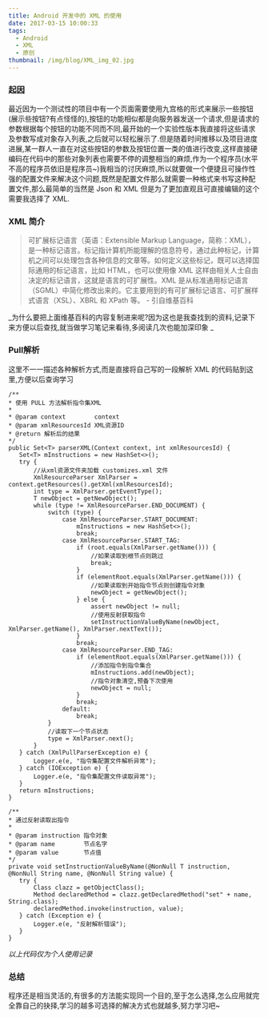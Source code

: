 ```yaml
---
title: Android 开发中的 XML 的使用
date: 2017-03-15 10:00:33
tags:
  - Android
  - XML
  - 原创
thumbnail: /img/blog/XML_img_02.jpg
---
```


### 起因
最近因为一个测试性的项目中有一个页面需要使用九宫格的形式来展示一些按钮(展示些按钮?有点怪怪的),按钮的功能相似都是向服务器发送一个请求,但是请求的参数根据每个按钮的功能不同而不同,最开始的一个实验性版本我直接将这些请求及参数写成对象存入列表,之后就可以轻松展示了.但是随着时间推移以及项目进度进展,某一群人一直在对这些按钮的参数及按钮位置一类的值进行改变,这样直接硬编码在代码中的那些对象列表也需要不停的调整相当的麻烦,作为一个程序员(水平不高的程序员依旧是程序员~)我相当的讨厌麻烦,所以就要做一个便捷且可操作性强的配置文件来解决这个问题,既然是配置文件那么就需要一种格式来书写这种配置文件,那么最简单的当然是 Json 和 XML 但是为了更加直观且可直接编辑的这个需要我选择了 XML.

### XML 简介
>可扩展标记语言（英语：Extensible Markup Language，简称：XML），是一种标记语言。标记指计算机所能理解的信息符号，通过此种标记，计算机之间可以处理包含各种信息的文章等。如何定义这些标记，既可以选择国际通用的标记语言，比如 HTML，也可以使用像 XML 这样由相关人士自由决定的标记语言，这就是语言的可扩展性。XML 是从标准通用标记语言（SGML）中简化修改出来的。它主要用到的有可扩展标记语言、可扩展样式语言（XSL）、XBRL 和 XPath 等。   - 引自维基百科

 _为什么要把上面维基百科的内容复制进来呢?因为这也是我查找到的资料,记录下来方便以后查找,就当做学习笔记来看待,多阅读几次也能加深印象 _

 ### Pull解析
 这里不一一描述各种解析方式,而是直接将自己写的一段解析 XML 的代码贴到这里,方便以后查询学习

 ``` Android
 /**
 * 使用 PULL 方法解析指令集XML
 *
 * @param context        context
 * @param xmlResourcesId XML资源ID
 * @return 解析后的结果
 */
public Set<T> parserXML(Context context, int xmlResourcesId) {
    Set<T> mInstructions = new HashSet<>();
    try {
        //从xml资源文件夹加载 customizes.xml 文件
        XmlResourceParser XmlParser = context.getResources().getXml(xmlResourcesId);
        int type = XmlParser.getEventType();
        T newObject = getNewObject();
        while (type != XmlResourceParser.END_DOCUMENT) {
            switch (type) {
                case XmlResourceParser.START_DOCUMENT:
                    mInstructions = new HashSet<>();
                    break;
                case XmlResourceParser.START_TAG:
                    if (root.equals(XmlParser.getName())) {
                        //如果读取到根节点则跳过
                        break;
                    }
                    if (elementRoot.equals(XmlParser.getName())) {
                        //如果读取到开始指令节点则创建指令对象
                        newObject = getNewObject();
                    } else {
                        assert newObject != null;
                        //使用反射获取指令
                        setInstructionValueByName(newObject, XmlParser.getName(), XmlParser.nextText());
                    }
                    break;
                case XmlResourceParser.END_TAG:
                    if (elementRoot.equals(XmlParser.getName())) {
                        //添加指令到指令集合
                        mInstructions.add(newObject);
                        //指令对象清空,预备下次使用
                        newObject = null;
                    }
                    break;
                default:
                    break;
            }
            //读取下一个节点状态
            type = XmlParser.next();
        }
    } catch (XmlPullParserException e) {
        Logger.e(e, "指令集配置文件解析异常");
    } catch (IOException e) {
        Logger.e(e, "指令集配置文件读取异常");
    }
    return mInstructions;
}

/**
 * 通过反射读取出指令
 *
 * @param instruction 指令对象
 * @param name        节点名字
 * @param value       节点值
 */
private void setInstructionValueByName(@NonNull T instruction, @NonNull String name, @NonNull String value) {
    try {
        Class clazz = getObjectClass();
        Method declaredMethod = clazz.getDeclaredMethod("set" + name, String.class);
        declaredMethod.invoke(instruction, value);
    } catch (Exception e) {
        Logger.e(e, "反射解析错误");
    }
}
 ```
 _以上代码仅为个人使用记录_

 ### 总结
 程序还是相当灵活的,有很多的方法能实现同一个目的,至于怎么选择,怎么应用就完全靠自己的抉择,学习的越多可选择的解决方式也就越多,努力学习吧~
